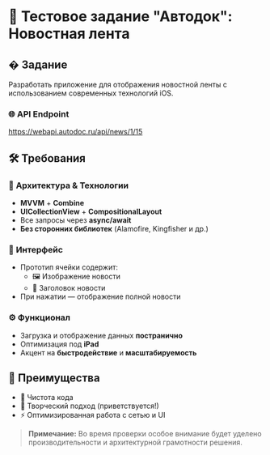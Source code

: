 # 📰 Тестовое задание "Автодок": Новостная лента

## � **Задание**
Разработать приложение для отображения новостной ленты с использованием современных технологий iOS.

### 🌐 **API Endpoint**
https://webapi.autodoc.ru/api/news/1/15

## 🛠 **Требования**
### 📱 **Архитектура & Технологии**
- **MVVM** + **Combine**  
- **UICollectionView** + **CompositionalLayout**  
- Все запросы через **async/await**  
- **Без сторонних библиотек** (Alamofire, Kingfisher и др.)  

### 🎨 **Интерфейс**
- Прототип ячейки содержит:  
  - 🖼 Изображение новости  
  - 📝 Заголовок новости  
- При нажатии — отображение полной новости  

### ⚙ **Функционал**
- Загрузка и отображение данных **постранично**  
- Оптимизация под **iPad**  
- Акцент на **быстродействие** и **масштабируемость**  

## 🌟 **Преимущества**
- 🧹 Чистота кода  
- 🎨 Творческий подход (приветствуется!)  
- ⚡ Оптимизированная работа с сетью и UI  

> **Примечание:** Во время проверки особое внимание будет уделено производительности и архитектурной грамотности решения.
